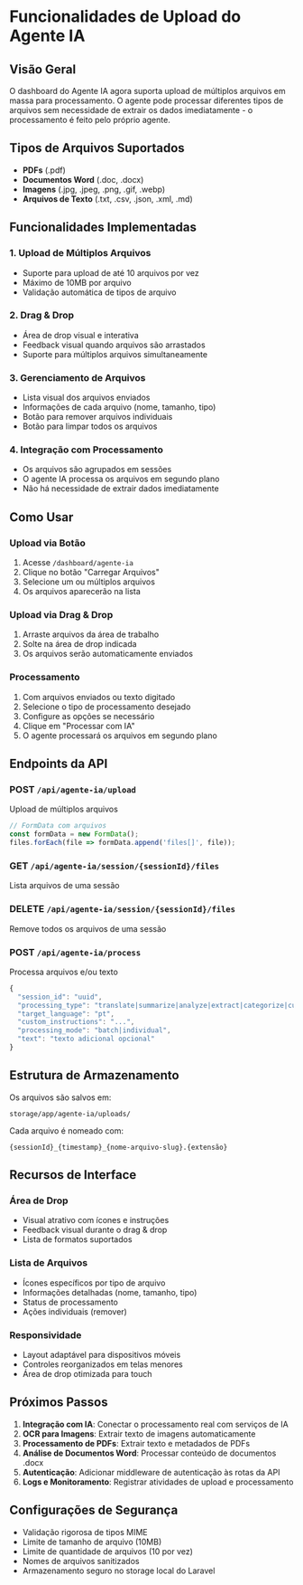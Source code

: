 # Funcionalidades de Upload do Agente IA

## Visão Geral

O dashboard do Agente IA agora suporta upload de múltiplos arquivos em massa para processamento. O agente pode processar diferentes tipos de arquivos sem necessidade de extrair os dados imediatamente - o processamento é feito pelo próprio agente.

## Tipos de Arquivos Suportados

- **PDFs** (.pdf)
- **Documentos Word** (.doc, .docx)
- **Imagens** (.jpg, .jpeg, .png, .gif, .webp)
- **Arquivos de Texto** (.txt, .csv, .json, .xml, .md)

## Funcionalidades Implementadas

### 1. Upload de Múltiplos Arquivos
- Suporte para upload de até 10 arquivos por vez
- Máximo de 10MB por arquivo
- Validação automática de tipos de arquivo

### 2. Drag & Drop
- Área de drop visual e interativa
- Feedback visual quando arquivos são arrastados
- Suporte para múltiplos arquivos simultaneamente

### 3. Gerenciamento de Arquivos
- Lista visual dos arquivos enviados
- Informações de cada arquivo (nome, tamanho, tipo)
- Botão para remover arquivos individuais
- Botão para limpar todos os arquivos

### 4. Integração com Processamento
- Os arquivos são agrupados em sessões
- O agente IA processa os arquivos em segundo plano
- Não há necessidade de extrair dados imediatamente

## Como Usar

### Upload via Botão
1. Acesse `/dashboard/agente-ia`
2. Clique no botão "Carregar Arquivos"
3. Selecione um ou múltiplos arquivos
4. Os arquivos aparecerão na lista

### Upload via Drag & Drop
1. Arraste arquivos da área de trabalho
2. Solte na área de drop indicada
3. Os arquivos serão automaticamente enviados

### Processamento
1. Com arquivos enviados ou texto digitado
2. Selecione o tipo de processamento desejado
3. Configure as opções se necessário
4. Clique em "Processar com IA"
5. O agente processará os arquivos em segundo plano

## Endpoints da API

### POST `/api/agente-ia/upload`
Upload de múltiplos arquivos
```javascript
// FormData com arquivos
const formData = new FormData();
files.forEach(file => formData.append('files[]', file));
```

### GET `/api/agente-ia/session/{sessionId}/files`
Lista arquivos de uma sessão

### DELETE `/api/agente-ia/session/{sessionId}/files`
Remove todos os arquivos de uma sessão

### POST `/api/agente-ia/process`
Processa arquivos e/ou texto
```javascript
{
  "session_id": "uuid",
  "processing_type": "translate|summarize|analyze|extract|categorize|custom|genealogy",
  "target_language": "pt",
  "custom_instructions": "...",
  "processing_mode": "batch|individual",
  "text": "texto adicional opcional"
}
```

## Estrutura de Armazenamento

Os arquivos são salvos em:
```
storage/app/agente-ia/uploads/
```

Cada arquivo é nomeado com:
```
{sessionId}_{timestamp}_{nome-arquivo-slug}.{extensão}
```

## Recursos de Interface

### Área de Drop
- Visual atrativo com ícones e instruções
- Feedback visual durante o drag & drop
- Lista de formatos suportados

### Lista de Arquivos
- Ícones específicos por tipo de arquivo
- Informações detalhadas (nome, tamanho, tipo)
- Status de processamento
- Ações individuais (remover)

### Responsividade
- Layout adaptável para dispositivos móveis
- Controles reorganizados em telas menores
- Área de drop otimizada para touch

## Próximos Passos

1. **Integração com IA**: Conectar o processamento real com serviços de IA
2. **OCR para Imagens**: Extrair texto de imagens automaticamente
3. **Processamento de PDFs**: Extrair texto e metadados de PDFs
4. **Análise de Documentos Word**: Processar conteúdo de documentos .docx
5. **Autenticação**: Adicionar middleware de autenticação às rotas da API
6. **Logs e Monitoramento**: Registrar atividades de upload e processamento

## Configurações de Segurança

- Validação rigorosa de tipos MIME
- Limite de tamanho de arquivo (10MB)
- Limite de quantidade de arquivos (10 por vez)
- Nomes de arquivos sanitizados
- Armazenamento seguro no storage local do Laravel